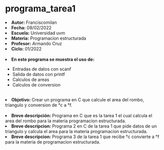 # programa_tarea1

<li><b>Autor:</b> Franciscomilan</li>
 <li><b>Fecha:</b> 08/02/2022</li>
 <li><b>Escuela:</b> Universidad uvm</li>
 <li><b>Materia:</b> Programacion estructurada</li>
 <li><b>Profesor:</b> Armando Cruz</li>
 <li><b>Ciclo:</b> 01/2022</li>
 <br>
 <li><b> En este programa se muestra el uso de: </b></li>
 <ul>
 <li> Entradas de datos con scanf</li>
 <li> Salida de datos con printf</li>
 <li> Calculos de areas </li>
 <li> Calculos de conversion </li>
 </ul>
<br>
 <li> <b> Objetivo: </b> Crear un programa en C que calcule el area del rombo, triangulo y conversion de °c a °f. </li>
 <br>
 <li><b> Breve descripción: </b>Programa en C que es la tarea 1 el cual calcula el area del rombo para la materia programacion estructurada.  </li>
 <li><b> Breve descripcion: </b>Programa 2 en C de la tarea 1 que pide datos de un triangulo y calcula el area para la materia programacion estructurada.</li>
 <li><b> Breve descripcion: </b>Programa 3 de la tarea 1 que recibe °c convierte a °f para la materia de programacion estructurada. </li>
 
